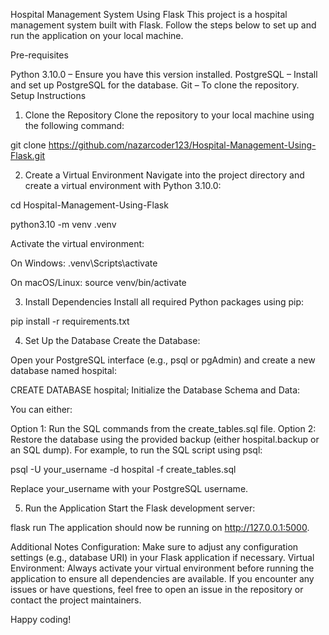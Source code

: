 Hospital Management System Using Flask
This project is a hospital management system built with Flask. Follow the steps below to set up and run the application on your local machine.

Pre-requisites

Python 3.10.0 – Ensure you have this version installed.
PostgreSQL – Install and set up PostgreSQL for the database.
Git – To clone the repository.
Setup Instructions

1. Clone the Repository
Clone the repository to your local machine using the following command:

git clone https://github.com/nazarcoder123/Hospital-Management-Using-Flask.git

2. Create a Virtual Environment
Navigate into the project directory and create a virtual environment with Python 3.10.0:

cd Hospital-Management-Using-Flask

python3.10 -m venv .venv

Activate the virtual environment:

On Windows:
.venv\Scripts\activate

On macOS/Linux:
source venv/bin/activate

3. Install Dependencies
Install all required Python packages using pip:

pip install -r requirements.txt

4. Set Up the Database
Create the Database:

Open your PostgreSQL interface (e.g., psql or pgAdmin) and create a new database named hospital:

CREATE DATABASE hospital;
Initialize the Database Schema and Data:

You can either:

Option 1: Run the SQL commands from the create_tables.sql file.
Option 2: Restore the database using the provided backup (either hospital.backup or an SQL dump).
For example, to run the SQL script using psql:

psql -U your_username -d hospital -f create_tables.sql

Replace your_username with your PostgreSQL username.

5. Run the Application
Start the Flask development server:

flask run
The application should now be running on http://127.0.0.1:5000.

Additional Notes
Configuration: Make sure to adjust any configuration settings (e.g., database URI) in your Flask application if necessary.
Virtual Environment: Always activate your virtual environment before running the application to ensure all dependencies are available.
If you encounter any issues or have questions, feel free to open an issue in the repository or contact the project maintainers.

Happy coding!